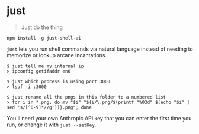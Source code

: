 # just

> Just do the thing

```
npm install -g just-shell-ai
```

`just` lets you run shell commands via natural language instead of needing to memorize or lookup arcane incantations.

```
$ just tell me my internal ip
> ipconfig getifaddr en0

$ just which process is using port 3000
> lsof -i :3000

$ just rename all the pngs in this folder to a numbered list
> for i in *.png; do mv "$i" "${i/\.png/$(printf "%03d" $(echo "$i" | sed 's/[^0-9]*//g'))}.png"; done
```

You'll need your own Anthropic API key that you can enter the first time you run, or change it with `just --setKey`.

